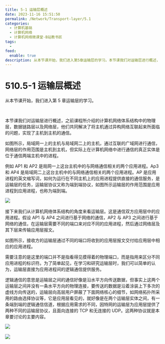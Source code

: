 ```yaml
---
title: 5-1 运输层概述
date: 2023-11-16 15:51:50
permalink: /Network/Transport-layer/5.1
categories:
  - 计算机基础
  - 计算机网络
  - 计算机网络微课堂-B站教书匠
tags:
  - 
feed:
  enable: true
description: 从本节课开始，我们进入第5章运输层的学习。本节课我们对运输层进行概述，之前课程所介绍的计算机网络体系结构中的物理层，数据链路层以及网络层，他们共同解决了将主机通过异构网络互联起来所面临的问题，实现了主机到主机的通信。
---
```


# 510.5-1 运输层概述

从本节课开始，我们进入第 5 章运输层的学习。

‍<!-- more -->


本节课我们对运输层进行概述，之前课程所介绍的计算机网络体系结构中的物理层，数据链路层以及网络层，他们共同解决了将主机通过异构网络互联起来所面临的问题，实现了主机到主机的通信。

如图所示，局域网一上的主机与局域网二上的主机，通过互联的广域网进行通信，网络层的作用范围是主机到主机，但实际上在计算机网络中进行通信的真正实体是位于通信两端主机中的进程。

例如 AP1 和 AP2 是局网一上这台主机中的与网络通信相关的两个应用进程。Ap3 和 AP4 是局域网二上这台主机中的与网络通信相关的两个应用进程。AP 是应用进程的英文缩写词，如何为运行在不同主机上的应用进程提供直接的通信服务，是运输层的任务，运输层协议又称为端到端协议，如图所示运输层的作用范围是应用进程到应用进程，也称为端到端。

​![](https://image.peterjxl.com/blog/image-20211218223749-aq6rmjn.png)​

接下来我们从计算机网络体系结构的角度来看运输层。这是通信双方应用层中的应用进程。假设 AP1 与 AP4 之间进行基于网络的通信，AP2 与 AP3 之间进行基于网络的通信，在运输层需要不同的端口来对应不同的应用进程，然后通过网络层及其下层来传输应用层报文。

如图所示，接收方的运输层通过不同的端口将收到的应用层报文交付给应用层中相应的应用进程。

需要注意的是这里的端口并不是指看得见摸得着的物理端口，而是指用来区分不同应用进程的标识符。为了简单起见，在学习和研究运输层时，我们可以简单的认为，运输层直接为应用进程间的逻辑通信提供服务。

逻辑通信的意思是运输层之间的通信好像是沿水平方向传送数据，但事实上这两个运输层之间并没有一条水平方向的物理连接，要传送的数据是沿着涂装上下多次的虚线方向传送的，运输层向高层用户屏蔽了下面网络核心的细节，如网络拓扑所采用的路由选择协议等，它是应用层看见的，就好像是在两个运输层实体之间，有一条端到端的逻辑通信信道，根据应用需求的不同，因特网的运输层为应用层提供了两种不同的运输层协议，且面向连接的 TCP 和无连接的 UDP。这两种协议就是本章要讨论的主要内容。

​![](https://image.peterjxl.com/blog/image-20211218223916-srmbbmo.png)​

​![](https://image.peterjxl.com/blog/image-20211218223953-7xc6xu0.png)​

‍

‍
